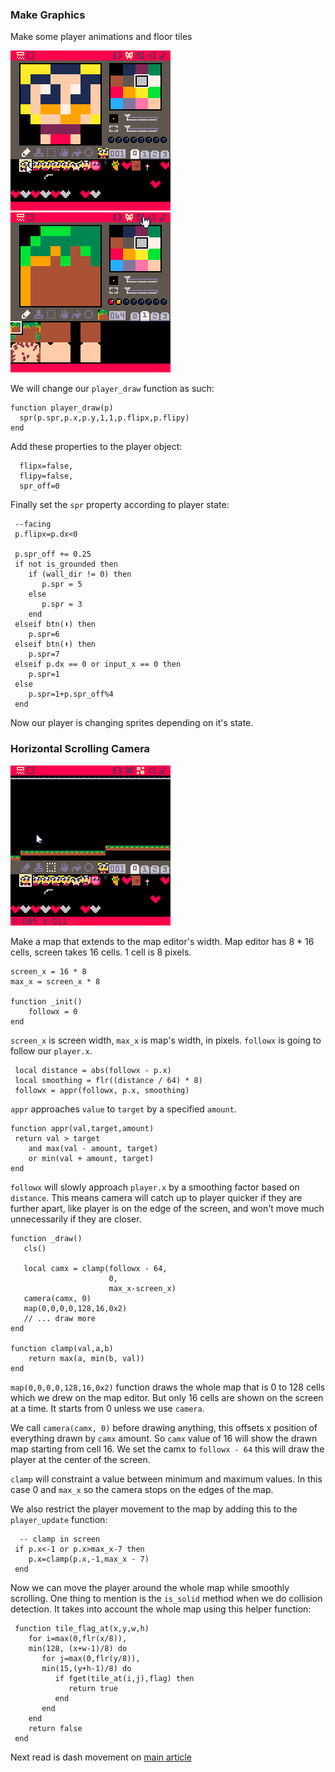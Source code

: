 ### Make Graphics

Make some player animations and floor tiles

![player animations](pre_player_animations.gif)
![floor tiles](pre_floor_tiles.gif)


We will change our `player_draw` function as such:

    function player_draw(p)
      spr(p.spr,p.x,p.y,1,1,p.flipx,p.flipy)
    end

Add these properties to the player object:

      flipx=false,
      flipy=false,
      spr_off=0

Finally set the `spr` property according to player state:

     --facing
     p.flipx=p.dx<0

     p.spr_off += 0.25
     if not is_grounded then
        if (wall_dir != 0) then
           p.spr = 5
        else
           p.spr = 3
        end
     elseif btn(⬇️) then
        p.spr=6
     elseif btn(⬆️) then
        p.spr=7
     elseif p.dx == 0 or input_x == 0 then
        p.spr=1
     else
        p.spr=1+p.spr_off%4
     end

Now our player is changing sprites depending on it's state.

### Horizontal Scrolling Camera

![map whole](pre_map_whole.gif)

Make a map that extends to the map editor's width.  Map editor has 8 * 16 cells, screen takes 16 cells. 1 cell is 8 pixels.

    screen_x = 16 * 8
    max_x = screen_x * 8

    function _init()
        followx = 0
    end

`screen_x` is screen width, `max_x` is map's width, in pixels. `followx` is going to follow our `player.x`.

     local distance = abs(followx - p.x)
     local smoothing = flr((distance / 64) * 8)
     followx = appr(followx, p.x, smoothing)

`appr` approaches `value` to `target` by a specified `amount`.

    function appr(val,target,amount)
     return val > target 
        and max(val - amount, target) 
        or min(val + amount, target)
    end

`followx` will slowly approach `player.x` by a smoothing factor based on `distance`. This means camera will catch up to player quicker if they are further apart, like player is on the edge of the screen, and won't move much unnecessarily if they are closer.

    function _draw()
       cls()

       local camx = clamp(followx - 64, 
                          0,
                          max_x-screen_x)
       camera(camx, 0)
       map(0,0,0,0,128,16,0x2)
       // ... draw more
    end

    function clamp(val,a,b)
        return max(a, min(b, val))
    end

`map(0,0,0,0,128,16,0x2)` function draws the whole map that is 0 to 128 cells which we drew on the map editor. But only 16 cells are shown on the screen at a time. It starts from 0 unless we use `camera`.

We call `camera(camx, 0)` before drawing anything, this offsets x position of everything drawn by `camx` amount. So `camx` value of 16 will show the drawn map starting from cell 16. We set the camx to `followx - 64` this will draw the player at the center of the screen.

`clamp` will constraint a value between minimum and maximum values. In this case 0 and `max_x` so the camera stops on the edges of the map.

We also restrict the player movement to the map by adding this to the `player_update` function:

      -- clamp in screen
     if p.x<-1 or p.x>max_x-7 then 
        p.x=clamp(p.x,-1,max_x - 7)
     end

Now we can move the player around the whole map while smoothly scrolling. One thing to mention is the `is_solid` method when we do collision detection. It takes into account the whole map using this helper function:

     function tile_flag_at(x,y,w,h)
        for i=max(0,flr(x/8)),
        min(128, (x+w-1)/8) do
           for j=max(0,flr(y/8)),
           min(15,(y+h-1)/8) do
              if fget(tile_at(i,j),flag) then
                 return true
              end
           end
        end
        return false
     end

Next read is dash movement on [main article](README.md#Dash-Movement)
